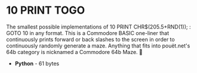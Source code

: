 # 10 PRINT TOGO
The smallest possible implementations of 10 PRINT CHR$(205.5+RND(1)); : GOTO 10 in any format. This is a Commodore BASIC one-liner that continuously prints forward or back slashes to the screen in order to continuously randomly generate a maze. Anything that fits into pouët.net's 64b category is nicknamed a Commodore 64b Maze. 🙂

* __Python__ - 61 bytes
